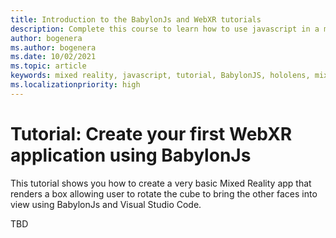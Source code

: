 ```yaml
---
title: Introduction to the BabylonJs and WebXR tutorials
description: Complete this course to learn how to use javascript in a mixed reality application.
author: bogenera
ms.author: bogenera
ms.date: 10/02/2021
ms.topic: article
keywords: mixed reality, javascript, tutorial, BabylonJS, hololens, mixed reality, UWP, Windows 10
ms.localizationpriority: high
---
```


# Tutorial: Create your first WebXR application using BabylonJs

This tutorial shows you how to create a very basic Mixed Reality app that renders a box allowing user to rotate the cube to bring the other faces into view using BabylonJs and Visual Studio Code.


TBD

